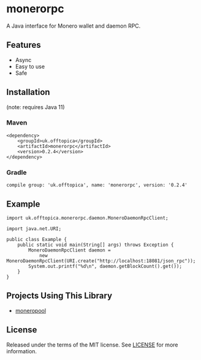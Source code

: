 # monerorpc

A Java interface for Monero wallet and daemon RPC.

## Features

* Async
* Easy to use
* Safe

## Installation

(note: requires Java 11)

### Maven

	<dependency>
		<groupId>uk.offtopica</groupId>
		<artifactId>monerorpc</artifactId>
		<version>0.2.4</version>
	</dependency>

### Gradle

	compile group: 'uk.offtopica', name: 'monerorpc', version: '0.2.4'

## Example

	import uk.offtopica.monerorpc.daemon.MoneroDaemonRpcClient;

	import java.net.URI;

	public class Example {
		public static void main(String[] args) throws Exception {
			MoneroDaemonRpcClient daemon =
				new MoneroDaemonRpcClient(URI.create("http://localhost:18081/json_rpc"));
			System.out.printf("%d\n", daemon.getBlockCount().get());
		}
	}

## Projects Using This Library

* [moneropool](https://www.offtopica.uk/projects/moneropool)

## License

Released under the terms of the MIT license.
See [LICENSE](LICENSE) for more information.
